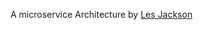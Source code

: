 A microservice Architecture by [Les Jackson](https://github.com/binarythistle/S04E03---.NET-Microservices-Course-/tree/main)
